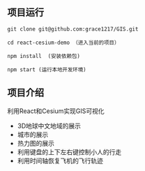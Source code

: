 
## 项目运行

```
git clone git@github.com:grace1217/GIS.git

cd react-cesium-demo （进入当前的项目）

npm install  (安装依赖包)

npm start (运行本地开发环境)

```

## 项目介绍
<div>利用React和Cesium实现GIS可视化</div>
<ul>
  <li>3D地球中文地域的展示</li>
  <li>城市的展示</li>
  <li>热力图的展示</li>
  <li>利用键盘的上下左右键控制小人的行走</li>
  <li>利用时间轴恢复飞机的飞行轨迹</li> 
</ul>
